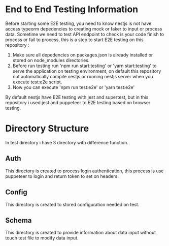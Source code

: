 # End to End Testing Information
Before starting some E2E testing, you need to know nestjs is not have access typeorm depedencies to creating mock or faker to input or process data. Sometime we need to test API endpoint to check is your code finish to process or fail to process, this is a step to start E2E testing on this repository :

1. Make sure all depedencies on packages.json is already installed or stored on node_modules directories.
2. Before run testing run 'npm run start:testing' or 'yarn start:testing' to serve the application on testing environment, on default this repository not automatically compile nestjs or running nestjs server when you execute test:e2e script.
3. Now you can execute 'npm run test:e2e' or 'yarn test:e2e'

By default nestjs have E2E testing with jest and supertest, but in this repository i used jest and puppeteer to E2E testing based on browser testing.

# Directory Structure
In test directory i have 3 directory with difference function.

## Auth
This directory is created to process login authentication, this process is use puppeteer to login and return token to set on headers.

## Config
This directory is created to stored configuration needed on test.

## Schema
This directory is created to provide information about data input without touch test file to modify data input.